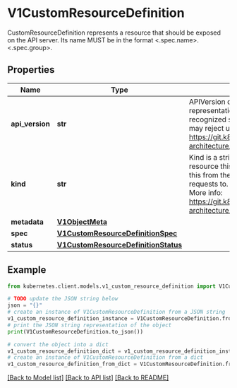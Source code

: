 # V1CustomResourceDefinition

CustomResourceDefinition represents a resource that should be exposed on the API server.  Its name MUST be in the format <.spec.name>.<.spec.group>.

## Properties

Name | Type | Description | Notes
------------ | ------------- | ------------- | -------------
**api_version** | **str** | APIVersion defines the versioned schema of this representation of an object. Servers should convert recognized schemas to the latest internal value, and may reject unrecognized values. More info: https://git.k8s.io/community/contributors/devel/sig-architecture/api-conventions.md#resources | [optional] 
**kind** | **str** | Kind is a string value representing the REST resource this object represents. Servers may infer this from the endpoint the kubernetes.client submits requests to. Cannot be updated. In CamelCase. More info: https://git.k8s.io/community/contributors/devel/sig-architecture/api-conventions.md#types-kinds | [optional] 
**metadata** | [**V1ObjectMeta**](V1ObjectMeta.md) |  | [optional] 
**spec** | [**V1CustomResourceDefinitionSpec**](V1CustomResourceDefinitionSpec.md) |  | 
**status** | [**V1CustomResourceDefinitionStatus**](V1CustomResourceDefinitionStatus.md) |  | [optional] 

## Example

```python
from kubernetes.client.models.v1_custom_resource_definition import V1CustomResourceDefinition

# TODO update the JSON string below
json = "{}"
# create an instance of V1CustomResourceDefinition from a JSON string
v1_custom_resource_definition_instance = V1CustomResourceDefinition.from_json(json)
# print the JSON string representation of the object
print(V1CustomResourceDefinition.to_json())

# convert the object into a dict
v1_custom_resource_definition_dict = v1_custom_resource_definition_instance.to_dict()
# create an instance of V1CustomResourceDefinition from a dict
v1_custom_resource_definition_from_dict = V1CustomResourceDefinition.from_dict(v1_custom_resource_definition_dict)
```
[[Back to Model list]](../README.md#documentation-for-models) [[Back to API list]](../README.md#documentation-for-api-endpoints) [[Back to README]](../README.md)


